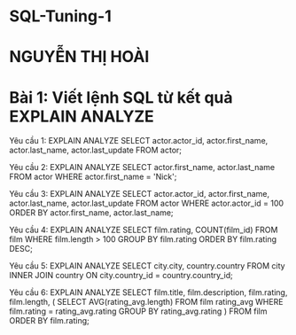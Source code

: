 # SQL-Tuning-1

# NGUYỄN THỊ HOÀI 

# Bài 1: Viết lệnh SQL từ kết quả EXPLAIN ANALYZE

Yêu cầu 1:
EXPLAIN ANALYZE SELECT actor.actor_id, actor.first_name, actor.last_name, actor.last_update
FROM actor;

Yêu cầu 2:
EXPLAIN ANALYZE SELECT actor.first_name, actor.last_name
FROM actor
WHERE actor.first_name = 'Nick';

Yêu cầu 3:
EXPLAIN ANALYZE SELECT actor.actor_id, actor.first_name, actor.last_name, actor.last_update
FROM actor
WHERE actor.actor_id = 100
ORDER BY actor.first_name, actor.last_name;

Yêu cầu 4:
EXPLAIN ANALYZE SELECT film.rating, COUNT(film_id)
FROM film
WHERE film.length > 100
GROUP BY film.rating
ORDER BY film.rating DESC;

Yêu cầu 5:
EXPLAIN ANALYZE SELECT city.city, country.country
FROM city INNER JOIN country
ON city.country_id = country.country_id;

Yêu cầu 6:
EXPLAIN ANALYZE SELECT film.title, film.description, film.rating, film.length,
(
	SELECT AVG(rating_avg.length)
	FROM film rating_avg
	WHERE film.rating = rating_avg.rating
	GROUP BY rating_avg.rating
)
FROM film
ORDER BY film.rating;
